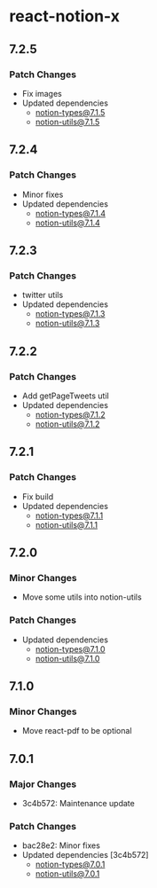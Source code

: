 # react-notion-x

## 7.2.5

### Patch Changes

- Fix images
- Updated dependencies
  - notion-types@7.1.5
  - notion-utils@7.1.5

## 7.2.4

### Patch Changes

- Minor fixes
- Updated dependencies
  - notion-types@7.1.4
  - notion-utils@7.1.4

## 7.2.3

### Patch Changes

- twitter utils
- Updated dependencies
  - notion-types@7.1.3
  - notion-utils@7.1.3

## 7.2.2

### Patch Changes

- Add getPageTweets util
- Updated dependencies
  - notion-types@7.1.2
  - notion-utils@7.1.2

## 7.2.1

### Patch Changes

- Fix build
- Updated dependencies
  - notion-types@7.1.1
  - notion-utils@7.1.1

## 7.2.0

### Minor Changes

- Move some utils into notion-utils

### Patch Changes

- Updated dependencies
  - notion-types@7.1.0
  - notion-utils@7.1.0

## 7.1.0

### Minor Changes

- Move react-pdf to be optional

## 7.0.1

### Major Changes

- 3c4b572: Maintenance update

### Patch Changes

- bac28e2: Minor fixes
- Updated dependencies [3c4b572]
  - notion-types@7.0.1
  - notion-utils@7.0.1
